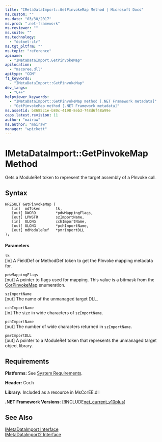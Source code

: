 ```yaml
---
title: "IMetaDataImport::GetPinvokeMap Method | Microsoft Docs"
ms.custom: ""
ms.date: "03/30/2017"
ms.prod: ".net-framework"
ms.reviewer: ""
ms.suite: ""
ms.technology: 
  - "dotnet-clr"
ms.tgt_pltfrm: ""
ms.topic: "reference"
apiname: 
  - "IMetaDataImport.GetPinvokeMap"
apilocation: 
  - "mscoree.dll"
apitype: "COM"
f1_keywords: 
  - "IMetaDataImport::GetPinvokeMap"
dev_langs: 
  - "C++"
helpviewer_keywords: 
  - "IMetaDataImport::GetPinvokeMap method [.NET Framework metadata]"
  - "GetPinvokeMap method [.NET Framework metadata]"
ms.assetid: b8685c1e-b80c-4198-8eb3-748d6f48a99e
caps.latest.revision: 11
author: "mairaw"
ms.author: "mairaw"
manager: "wpickett"
---
```

# IMetaDataImport::GetPinvokeMap Method
Gets a ModuleRef token to represent the target assembly of a PInvoke call.  
  
## Syntax  
  
```  
HRESULT GetPinvokeMap (  
   [in]  mdToken       tk,  
   [out] DWORD         *pdwMappingFlags,  
   [out] LPWSTR        szImportName,  
   [in]  ULONG         cchImportName,  
   [out] ULONG         *pchImportName,  
   [out] mdModuleRef   *pmrImportDLL  
);  
```  
  
#### Parameters  
 `tk`  
 [in] A FieldDef or MethodDef token to get the PInvoke mapping metadata for.  
  
 `pdwMappingFlags`  
 [out] A pointer to flags used for mapping. This value is a bitmask from the [CorPinvokeMap](../../../../docs/framework/unmanaged-api/metadata/corpinvokemap-enumeration.md) enumeration.  
  
 `szImportName`  
 [out] The name of the unmanaged target DLL.  
  
 `cchImportName`  
 [in] The size in wide characters of `szImportName`.  
  
 `pchImportName`  
 [out] The number of wide characters returned in `szImportName`.  
  
 `pmrImportDLL`  
 [out] A pointer to a ModuleRef token that represents the unmanaged target object library.  
  
## Requirements  
 **Platforms:** See [System Requirements](../../../../docs/framework/get-started/system-requirements.md).  
  
 **Header:** Cor.h  
  
 **Library:** Included as a resource in MsCorEE.dll  
  
 **.NET Framework Versions:** [!INCLUDE[net_current_v10plus](../../../../includes/net-current-v10plus-md.md)]  
  
## See Also  
 [IMetaDataImport Interface](../../../../docs/framework/unmanaged-api/metadata/imetadataimport-interface.md)   
 [IMetaDataImport2 Interface](../../../../docs/framework/unmanaged-api/metadata/imetadataimport2-interface.md)